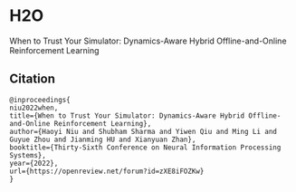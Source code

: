 # H2O
When to Trust Your Simulator: Dynamics-Aware Hybrid Offline-and-Online Reinforcement Learning

## Citation
```
@inproceedings{
niu2022when,
title={When to Trust Your Simulator: Dynamics-Aware Hybrid Offline-and-Online Reinforcement Learning},
author={Haoyi Niu and Shubham Sharma and Yiwen Qiu and Ming Li and Guyue Zhou and Jianming HU and Xianyuan Zhan},
booktitle={Thirty-Sixth Conference on Neural Information Processing Systems},
year={2022},
url={https://openreview.net/forum?id=zXE8iFOZKw}
}
```
